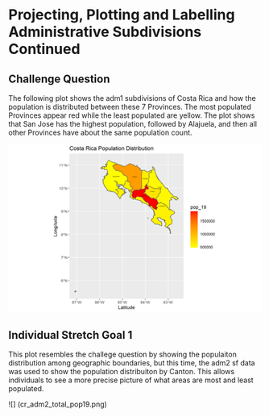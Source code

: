 # Projecting, Plotting and Labelling Administrative Subdivisions Continued

## Challenge Question
The following plot shows the adm1 subdivisions of Costa Rica and how the population is distributed between these 7 Provinces. The most populated Provinces appear red while the least populated are yellow. The plot shows that San Jose has the highest population, followed by Alajuela, and then all other Provinces have about the same population count. 

![](cr_adm1_total_pop19.png)

## Individual Stretch Goal 1

This plot resembles the challege question by showing the populaiton distribution among geographic boundaries, but this time, the adm2 sf data was used to show the population distribuiton by Canton. This allows individuals to see a more precise picture of what areas are most and least populated.

![] (cr_adm2_total_pop19.png)
